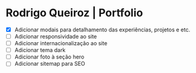 # Rodrigo Queiroz | Portfolio

- [x] Adicionar modais para detalhamento das experiências, projetos e etc.
- [ ] Adicionar responsividade ao site
- [ ] Adicionar internacionalização ao site
- [ ] Adicionar tema dark
- [ ] Adicionar foto à seção hero
- [ ] Adicionar sitemap para SEO
